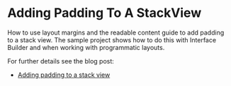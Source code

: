 #  Adding Padding To A StackView

How to use layout margins and the readable content guide to add padding to a stack view. The sample project shows how to do this with Interface Builder and when working with programmatic layouts.

For further details see the blog post:

+ [Adding padding to a stack view](https://useyourloaf.com/blog/adding-padding-to-a-stack-view/)
